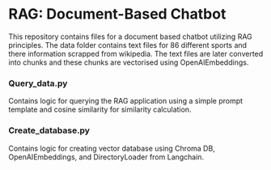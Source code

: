 # RAG: Document-Based Chatbot 
This repository contains files for a document based chatbot utilizing RAG principles. The data folder contains text files for 86 different sports and there information scrapped from wikipedia. The text files are later converted into chunks and these chunks are vectorised using OpenAIEmbeddings. 

### Query_data.py
Contains logic for querying the RAG application using a simple prompt template and cosine similarity for similarity calculation.

### Create_database.py
Contains logic for creating vector database using Chroma DB, OpenAIEmbeddings, and DirectoryLoader from Langchain.
